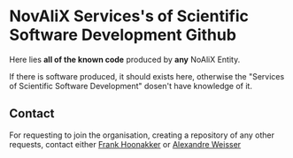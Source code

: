 # NovAliX Services's of Scientific Software Development Github

Here lies **all of the known code** produced by **any** NoAliX Entity. 

If there is software produced, it should exists here, otherwise the "Services of Scientific Software Development" dosen't have knowledge of it.

## Contact

For requesting to join the organisation, creating a repository of any other requests, contact either [Frank Hoonakker](mailto:fhoonakker@novalix.com) or [Alexandre Weisser](aweisser@novalixcom)
